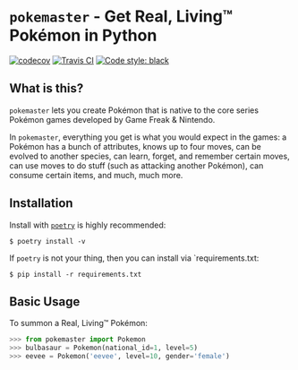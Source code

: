 # `pokemaster` - Get Real, Living™ Pokémon in Python

[![codecov](https://codecov.io/gh/kipyin/pokemaster/branch/develop/graph/badge.svg)](https://codecov.io/gh/kipyin/pokemaster) [![Travis CI](https://img.shields.io/travis/com/kipyin/pokemaster/develop.svg?label=Travis%20CI)](https://travis-ci.com/kipyin/pokemaster) [![Code style: black](https://img.shields.io/badge/code%20style-black-000000.svg)](https://github.com/ambv/black)

## What is this?

`pokemaster` lets you create Pokémon
that is native to the core series Pokémon games
developed by Game Freak & Nintendo.

In `pokemaster`, 
everything you get is
what you would expect in the games:
a Pokémon has a bunch of attributes,
knows up to four moves,
can be evolved to another species,
can learn, forget, and remember certain moves,
can use moves to do stuff 
(such as attacking another Pokémon),
can consume certain items,
and much, much more.

## Installation

Install with [`poetry`](https://poetry.eustace.io) is highly recommended:

```shell
$ poetry install -v
```

If `poetry` is not your thing, then you can install via `requirements.txt:

```shell
$ pip install -r requirements.txt
```

## Basic Usage

To summon a Real, Living™ Pokémon:

```python
>>> from pokemaster import Pokemon
>>> bulbasaur = Pokemon(national_id=1, level=5)
>>> eevee = Pokemon('eevee', level=10, gender='female')
```

